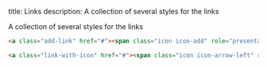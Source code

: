 title: Links
description: A collection of several styles for the links

A collection of several styles for the links

```html
<a class="add-link" href="#"><span class="icon icon-add" role="presentation"></span>Anhang hochladen</a>
```

```html
<a class="link-with-icon" href="#"><span class="icon icon-arrow-left" role="presentation"></span>Zurück</a>
```
